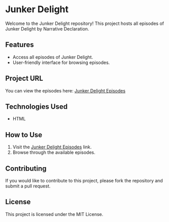 # Junker Delight

Welcome to the Junker Delight repository! This project hosts all episodes of Junker Delight by Narrative Declaration.

## Features

- Access all episodes of Junker Delight.
- User-friendly interface for browsing episodes.

## Project URL

You can view the episodes here: [Junker Delight Episodes](https://m0d42.github.io/junker_delight/)

## Technologies Used

- HTML

## How to Use

1. Visit the [Junker Delight Episodes](https://m0d42.github.io/junker_delight/) link.
2. Browse through the available episodes.

## Contributing

If you would like to contribute to this project, please fork the repository and submit a pull request.

## License

This project is licensed under the MIT License.
